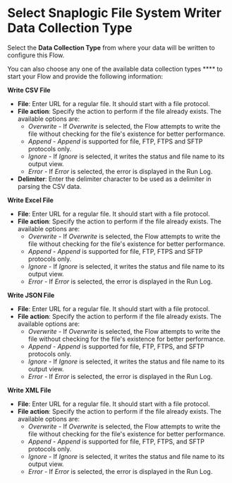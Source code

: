 # Select Snaplogic File System Writer Data Collection Type

Select the **Data Collection Type** from where your data will be written to configure this Flow.&#x20;

You can also choose any one of the available data collection types **** to start your Flow and provide the following information:

**Write CSV File**

* **File**: Enter URL for a regular file. It should start with a file protocol.
* **File action**: Specify the action to perform if the file already exists. The available options are:
  * _Overwrite_ - If _Overwrite_ is selected, the Flow attempts to write the file without checking for the file's existence for better performance.
  * _Append_ - _Append_ is supported for file, FTP, FTPS and SFTP protocols only.
  * _Ignore_ - If _Ignore_ is selected, it writes the status and file name to its output view.
  * _Error_ -  If _Error_ is selected, the error is displayed in the Run Log.&#x20;
* **Delimiter**: Enter the delimiter character to be used as a delimiter in parsing the CSV data.

**Write Excel File**

* **File**: Enter URL for a regular file. It should start with a file protocol.
* **File action**: Specify the action to perform if the file already exists. The available options are:
  * _Overwrite_ - If _Overwrite_ is selected, the Flow attempts to write the file without checking for the file's existence for better performance.
  * _Append_ - _Append_ is supported for file, FTP, FTPS and SFTP protocols only.
  * _Ignore_ - If _Ignore_ is selected, it writes the status and file name to its output view.
  * _Error_ -  If _Error_ is selected, the error is displayed in the Run Log.&#x20;

**Write JSON File**

* **File**: Enter URL for a regular file. It should start with a file protocol.
* **File action**: Specify the action to perform if the file already exists. The available options are:
  * _Overwrite_ - If _Overwrite_ is selected, the Flow attempts to write the file without checking for the file's existence for better performance.
  * _Append_ - _Append_ is supported for file, FTP, FTPS, and SFTP protocols only.
  * _Ignore_ - If _Ignore_ is selected, it writes the status and file name to its output view.
  * _Error_ -  If _Error_ is selected, the error is displayed in the Run Log.&#x20;

**Write XML File**

* **File**: Enter URL for a regular file. It should start with a file protocol.
* **File action**: Specify the action to perform if the file already exists. The available options are:
  * _Overwrite_ - If _Overwrite_ is selected, the Flow attempts to write the file without checking for the file's existence for better performance.
  * _Append_ - _Append_ is supported for file, FTP, FTPS, and SFTP protocols only.
  * _Ignore_ - If _Ignore_ is selected, it writes the status and file name to its output view.
  * _Error_ -  If _Error_ is selected, the error is displayed in the Run Log.&#x20;
